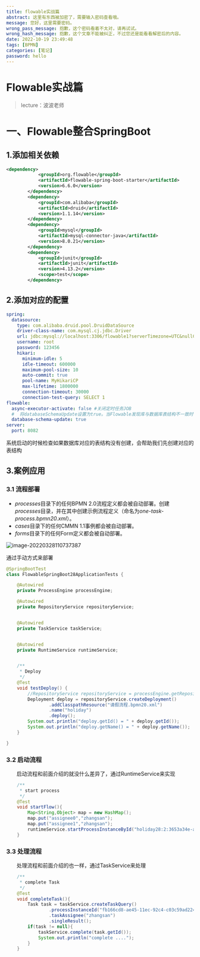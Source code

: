 ```yaml
---
title: flowable实战篇
abstract: 这里有东西被加密了，需要输入密码查看哦。
message: 您好，这里需要密码。
wrong_pass_message: 抱歉，这个密码看着不太对，请再试试。
wrong_hash_message: 抱歉，这个文章不能被纠正，不过您还是能看看解密后的内容。
date: 2022-10-19 23:49:48
tags: [BPMN]
categories: [笔记]
password: hello
---
```

# Flowable实战篇

> lecture：波波老师



# 一、Flowable整合SpringBoot

## 1.添加相关依赖

```xml
<dependency>
            <groupId>org.flowable</groupId>
            <artifactId>flowable-spring-boot-starter</artifactId>
            <version>6.6.0</version>
        </dependency>
        <dependency>
            <groupId>com.alibaba</groupId>
            <artifactId>druid</artifactId>
            <version>1.1.14</version>
        </dependency>
        <dependency>
            <groupId>mysql</groupId>
            <artifactId>mysql-connector-java</artifactId>
            <version>8.0.21</version>
        </dependency>
        <dependency>
            <groupId>junit</groupId>
            <artifactId>junit</artifactId>
            <version>4.13.2</version>
            <scope>test</scope>
        </dependency>
```



## 2.添加对应的配置

```yml
spring:
  datasource:
    type: com.alibaba.druid.pool.DruidDataSource
    driver-class-name: com.mysql.cj.jdbc.Driver
    url: jdbc:mysql://localhost:3306/flowable1?serverTimezone=UTC&nullCatalogMeansCurrent=true
    username: root
    password: 123456
    hikari:
      minimum-idle: 5
      idle-timeout: 600000
      maximum-pool-size: 10
      auto-commit: true
      pool-name: MyHikariCP
      max-lifetime: 1800000
      connection-timeout: 30000
      connection-test-query: SELECT 1
flowable:
  async-executor-activate: false #关闭定时任务JOB
  #  将databaseSchemaUpdate设置为true。当Flowable发现库与数据库表结构不一致时，会自动将数据库表结构升级至新版本。
  database-schema-update: true
server:
  port: 8082
```

系统启动的时候检查如果数据库对应的表结构没有创建，会帮助我们先创建对应的表结构



## 3.案例应用

### 3.1 流程部署

- *processes*目录下的任何BPMN 2.0流程定义都会被自动部署。创建*processes*目录，并在其中创建示例流程定义（命名为*one-task-process.bpmn20.xml*）。
- *cases*目录下的任何CMMN 1.1事例都会被自动部署。
- *forms*目录下的任何Form定义都会被自动部署。

![image-20220328110737387](https://gwzone.oss-cn-beijing.aliyuncs.com/bpmn/image-20220328110737387.png)



通过手动方式来部署

```java
@SpringBootTest
class FlowableSpringBoot28ApplicationTests {

    @Autowired
    private ProcessEngine processEngine;

    @Autowired
    private RepositoryService repositoryService;


    @Autowired
    private TaskService taskService;


    @Autowired
    private RuntimeService runtimeService;


    /**
     * Deploy
     */
    @Test
    void testDeploy() {
        //RepositoryService repositoryService = processEngine.getRepositoryService();
        Deployment deploy = repositoryService.createDeployment()
                .addClasspathResource("请假流程.bpmn20.xml")
                .name("holiday")
                .deploy();
        System.out.println("deploy.getId() = " + deploy.getId());
        System.out.println("deploy.getName() = " + deploy.getName());
    }

}

```





### 3.2 启动流程

&emsp;&emsp;启动流程和前面介绍的就没什么差异了，通过RuntimeService来实现

```java
    /**
     * start process
     */
    @Test
    void startFlow(){
        Map<String,Object> map = new HashMap();
        map.put("assignee0","zhangsan");
        map.put("assignee1","zhangsan");
        runtimeService.startProcessInstanceById("holiday28:2:3653a34e-ae45-11ec-969d-c03c59ad2248",map);
    }
```



### 3.3 处理流程

&emsp;&emsp;处理流程和前面介绍的也一样，通过TaskService来处理

```java
    /**
     * complete Task
     */
    @Test
    void completeTask(){
        Task task = taskService.createTaskQuery()
                .processInstanceId("fb166cd8-ae45-11ec-92c4-c03c59ad2248")
                .taskAssignee("zhangsan")
                .singleResult();
        if(task != null){
            taskService.complete(task.getId());
            System.out.println("complete ....");
        }
    }
```

